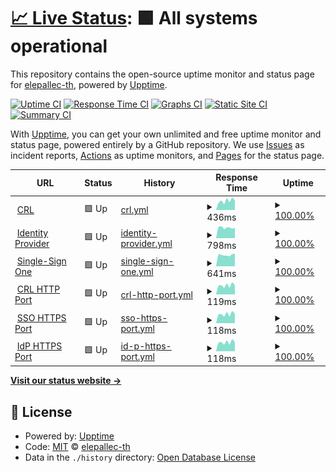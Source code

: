 # [📈 Live Status](https://elepallec-th.github.io/upptime): <!--live status--> **🟩 All systems operational**

This repository contains the open-source uptime monitor and status page for [elepallec-th](https://elepallec-th.github.io/upptime), powered by [Upptime](https://github.com/upptime/upptime).

[![Uptime CI](https://github.com/elepallec-th/upptime/workflows/Uptime%20CI/badge.svg)](https://github.com/elepallec-th/upptime/actions?query=workflow%3A%22Uptime+CI%22)
[![Response Time CI](https://github.com/elepallec-th/upptime/workflows/Response%20Time%20CI/badge.svg)](https://github.com/elepallec-th/upptime/actions?query=workflow%3A%22Response+Time+CI%22)
[![Graphs CI](https://github.com/elepallec-th/upptime/workflows/Graphs%20CI/badge.svg)](https://github.com/elepallec-th/upptime/actions?query=workflow%3A%22Graphs+CI%22)
[![Static Site CI](https://github.com/elepallec-th/upptime/workflows/Static%20Site%20CI/badge.svg)](https://github.com/elepallec-th/upptime/actions?query=workflow%3A%22Static+Site+CI%22)
[![Summary CI](https://github.com/elepallec-th/upptime/workflows/Summary%20CI/badge.svg)](https://github.com/elepallec-th/upptime/actions?query=workflow%3A%22Summary+CI%22)

With [Upptime](https://upptime.js.org), you can get your own unlimited and free uptime monitor and status page, powered entirely by a GitHub repository. We use [Issues](https://github.com/elepallec-th/upptime/issues) as incident reports, [Actions](https://github.com/elepallec-th/upptime/actions) as uptime monitors, and [Pages](https://elepallec-th.github.io/upptime) for the status page.

<!--start: status pages-->
<!-- This summary is generated by Upptime (https://github.com/upptime/upptime) -->
<!-- Do not edit this manually, your changes will be overwritten -->
<!-- prettier-ignore -->
| URL | Status | History | Response Time | Uptime |
| --- | ------ | ------- | ------------- | ------ |
| <img alt="" src="https://favicons.githubusercontent.com/crl.thalesgroup.com" height="13"> [CRL](http://crl.thalesgroup.com) | 🟩 Up | [crl.yml](https://github.com/elepallec-th/upptime/commits/HEAD/history/crl.yml) | <details><summary><img alt="Response time graph" src="./graphs/crl/response-time-week.png" height="20"> 436ms</summary><br><a href="https://elepallec-th.github.io/upptime/history/crl"><img alt="Response time 478" src="https://img.shields.io/endpoint?url=https%3A%2F%2Fraw.githubusercontent.com%2Felepallec-th%2Fupptime%2FHEAD%2Fapi%2Fcrl%2Fresponse-time.json"></a><br><a href="https://elepallec-th.github.io/upptime/history/crl"><img alt="24-hour response time 385" src="https://img.shields.io/endpoint?url=https%3A%2F%2Fraw.githubusercontent.com%2Felepallec-th%2Fupptime%2FHEAD%2Fapi%2Fcrl%2Fresponse-time-day.json"></a><br><a href="https://elepallec-th.github.io/upptime/history/crl"><img alt="7-day response time 436" src="https://img.shields.io/endpoint?url=https%3A%2F%2Fraw.githubusercontent.com%2Felepallec-th%2Fupptime%2FHEAD%2Fapi%2Fcrl%2Fresponse-time-week.json"></a><br><a href="https://elepallec-th.github.io/upptime/history/crl"><img alt="30-day response time 414" src="https://img.shields.io/endpoint?url=https%3A%2F%2Fraw.githubusercontent.com%2Felepallec-th%2Fupptime%2FHEAD%2Fapi%2Fcrl%2Fresponse-time-month.json"></a><br><a href="https://elepallec-th.github.io/upptime/history/crl"><img alt="1-year response time 485" src="https://img.shields.io/endpoint?url=https%3A%2F%2Fraw.githubusercontent.com%2Felepallec-th%2Fupptime%2FHEAD%2Fapi%2Fcrl%2Fresponse-time-year.json"></a></details> | <details><summary><a href="https://elepallec-th.github.io/upptime/history/crl">100.00%</a></summary><a href="https://elepallec-th.github.io/upptime/history/crl"><img alt="All-time uptime 99.97%" src="https://img.shields.io/endpoint?url=https%3A%2F%2Fraw.githubusercontent.com%2Felepallec-th%2Fupptime%2FHEAD%2Fapi%2Fcrl%2Fuptime.json"></a><br><a href="https://elepallec-th.github.io/upptime/history/crl"><img alt="24-hour uptime 100.00%" src="https://img.shields.io/endpoint?url=https%3A%2F%2Fraw.githubusercontent.com%2Felepallec-th%2Fupptime%2FHEAD%2Fapi%2Fcrl%2Fuptime-day.json"></a><br><a href="https://elepallec-th.github.io/upptime/history/crl"><img alt="7-day uptime 100.00%" src="https://img.shields.io/endpoint?url=https%3A%2F%2Fraw.githubusercontent.com%2Felepallec-th%2Fupptime%2FHEAD%2Fapi%2Fcrl%2Fuptime-week.json"></a><br><a href="https://elepallec-th.github.io/upptime/history/crl"><img alt="30-day uptime 100.00%" src="https://img.shields.io/endpoint?url=https%3A%2F%2Fraw.githubusercontent.com%2Felepallec-th%2Fupptime%2FHEAD%2Fapi%2Fcrl%2Fuptime-month.json"></a><br><a href="https://elepallec-th.github.io/upptime/history/crl"><img alt="1-year uptime 99.97%" src="https://img.shields.io/endpoint?url=https%3A%2F%2Fraw.githubusercontent.com%2Felepallec-th%2Fupptime%2FHEAD%2Fapi%2Fcrl%2Fuptime-year.json"></a></details>
| <img alt="" src="https://favicons.githubusercontent.com/sso-idp.thalesgroup.com" height="13"> [Identity Provider](https://sso-idp.thalesgroup.com) | 🟩 Up | [identity-provider.yml](https://github.com/elepallec-th/upptime/commits/HEAD/history/identity-provider.yml) | <details><summary><img alt="Response time graph" src="./graphs/identity-provider/response-time-week.png" height="20"> 798ms</summary><br><a href="https://elepallec-th.github.io/upptime/history/identity-provider"><img alt="Response time 1211" src="https://img.shields.io/endpoint?url=https%3A%2F%2Fraw.githubusercontent.com%2Felepallec-th%2Fupptime%2FHEAD%2Fapi%2Fidentity-provider%2Fresponse-time.json"></a><br><a href="https://elepallec-th.github.io/upptime/history/identity-provider"><img alt="24-hour response time 705" src="https://img.shields.io/endpoint?url=https%3A%2F%2Fraw.githubusercontent.com%2Felepallec-th%2Fupptime%2FHEAD%2Fapi%2Fidentity-provider%2Fresponse-time-day.json"></a><br><a href="https://elepallec-th.github.io/upptime/history/identity-provider"><img alt="7-day response time 798" src="https://img.shields.io/endpoint?url=https%3A%2F%2Fraw.githubusercontent.com%2Felepallec-th%2Fupptime%2FHEAD%2Fapi%2Fidentity-provider%2Fresponse-time-week.json"></a><br><a href="https://elepallec-th.github.io/upptime/history/identity-provider"><img alt="30-day response time 815" src="https://img.shields.io/endpoint?url=https%3A%2F%2Fraw.githubusercontent.com%2Felepallec-th%2Fupptime%2FHEAD%2Fapi%2Fidentity-provider%2Fresponse-time-month.json"></a><br><a href="https://elepallec-th.github.io/upptime/history/identity-provider"><img alt="1-year response time 1247" src="https://img.shields.io/endpoint?url=https%3A%2F%2Fraw.githubusercontent.com%2Felepallec-th%2Fupptime%2FHEAD%2Fapi%2Fidentity-provider%2Fresponse-time-year.json"></a></details> | <details><summary><a href="https://elepallec-th.github.io/upptime/history/identity-provider">100.00%</a></summary><a href="https://elepallec-th.github.io/upptime/history/identity-provider"><img alt="All-time uptime 99.54%" src="https://img.shields.io/endpoint?url=https%3A%2F%2Fraw.githubusercontent.com%2Felepallec-th%2Fupptime%2FHEAD%2Fapi%2Fidentity-provider%2Fuptime.json"></a><br><a href="https://elepallec-th.github.io/upptime/history/identity-provider"><img alt="24-hour uptime 100.00%" src="https://img.shields.io/endpoint?url=https%3A%2F%2Fraw.githubusercontent.com%2Felepallec-th%2Fupptime%2FHEAD%2Fapi%2Fidentity-provider%2Fuptime-day.json"></a><br><a href="https://elepallec-th.github.io/upptime/history/identity-provider"><img alt="7-day uptime 100.00%" src="https://img.shields.io/endpoint?url=https%3A%2F%2Fraw.githubusercontent.com%2Felepallec-th%2Fupptime%2FHEAD%2Fapi%2Fidentity-provider%2Fuptime-week.json"></a><br><a href="https://elepallec-th.github.io/upptime/history/identity-provider"><img alt="30-day uptime 100.00%" src="https://img.shields.io/endpoint?url=https%3A%2F%2Fraw.githubusercontent.com%2Felepallec-th%2Fupptime%2FHEAD%2Fapi%2Fidentity-provider%2Fuptime-month.json"></a><br><a href="https://elepallec-th.github.io/upptime/history/identity-provider"><img alt="1-year uptime 99.59%" src="https://img.shields.io/endpoint?url=https%3A%2F%2Fraw.githubusercontent.com%2Felepallec-th%2Fupptime%2FHEAD%2Fapi%2Fidentity-provider%2Fuptime-year.json"></a></details>
| <img alt="" src="https://favicons.githubusercontent.com/websso.online.thalesgroup.com" height="13"> [Single-Sign One](https://websso.online.thalesgroup.com/login/websso_login_unique.pl) | 🟩 Up | [single-sign-one.yml](https://github.com/elepallec-th/upptime/commits/HEAD/history/single-sign-one.yml) | <details><summary><img alt="Response time graph" src="./graphs/single-sign-one/response-time-week.png" height="20"> 641ms</summary><br><a href="https://elepallec-th.github.io/upptime/history/single-sign-one"><img alt="Response time 856" src="https://img.shields.io/endpoint?url=https%3A%2F%2Fraw.githubusercontent.com%2Felepallec-th%2Fupptime%2FHEAD%2Fapi%2Fsingle-sign-one%2Fresponse-time.json"></a><br><a href="https://elepallec-th.github.io/upptime/history/single-sign-one"><img alt="24-hour response time 778" src="https://img.shields.io/endpoint?url=https%3A%2F%2Fraw.githubusercontent.com%2Felepallec-th%2Fupptime%2FHEAD%2Fapi%2Fsingle-sign-one%2Fresponse-time-day.json"></a><br><a href="https://elepallec-th.github.io/upptime/history/single-sign-one"><img alt="7-day response time 641" src="https://img.shields.io/endpoint?url=https%3A%2F%2Fraw.githubusercontent.com%2Felepallec-th%2Fupptime%2FHEAD%2Fapi%2Fsingle-sign-one%2Fresponse-time-week.json"></a><br><a href="https://elepallec-th.github.io/upptime/history/single-sign-one"><img alt="30-day response time 643" src="https://img.shields.io/endpoint?url=https%3A%2F%2Fraw.githubusercontent.com%2Felepallec-th%2Fupptime%2FHEAD%2Fapi%2Fsingle-sign-one%2Fresponse-time-month.json"></a><br><a href="https://elepallec-th.github.io/upptime/history/single-sign-one"><img alt="1-year response time 873" src="https://img.shields.io/endpoint?url=https%3A%2F%2Fraw.githubusercontent.com%2Felepallec-th%2Fupptime%2FHEAD%2Fapi%2Fsingle-sign-one%2Fresponse-time-year.json"></a></details> | <details><summary><a href="https://elepallec-th.github.io/upptime/history/single-sign-one">100.00%</a></summary><a href="https://elepallec-th.github.io/upptime/history/single-sign-one"><img alt="All-time uptime 99.67%" src="https://img.shields.io/endpoint?url=https%3A%2F%2Fraw.githubusercontent.com%2Felepallec-th%2Fupptime%2FHEAD%2Fapi%2Fsingle-sign-one%2Fuptime.json"></a><br><a href="https://elepallec-th.github.io/upptime/history/single-sign-one"><img alt="24-hour uptime 100.00%" src="https://img.shields.io/endpoint?url=https%3A%2F%2Fraw.githubusercontent.com%2Felepallec-th%2Fupptime%2FHEAD%2Fapi%2Fsingle-sign-one%2Fuptime-day.json"></a><br><a href="https://elepallec-th.github.io/upptime/history/single-sign-one"><img alt="7-day uptime 100.00%" src="https://img.shields.io/endpoint?url=https%3A%2F%2Fraw.githubusercontent.com%2Felepallec-th%2Fupptime%2FHEAD%2Fapi%2Fsingle-sign-one%2Fuptime-week.json"></a><br><a href="https://elepallec-th.github.io/upptime/history/single-sign-one"><img alt="30-day uptime 100.00%" src="https://img.shields.io/endpoint?url=https%3A%2F%2Fraw.githubusercontent.com%2Felepallec-th%2Fupptime%2FHEAD%2Fapi%2Fsingle-sign-one%2Fuptime-month.json"></a><br><a href="https://elepallec-th.github.io/upptime/history/single-sign-one"><img alt="1-year uptime 99.64%" src="https://img.shields.io/endpoint?url=https%3A%2F%2Fraw.githubusercontent.com%2Felepallec-th%2Fupptime%2FHEAD%2Fapi%2Fsingle-sign-one%2Fuptime-year.json"></a></details>
| <img alt="" src="https://favicons.githubusercontent.com/null" height="13"> [CRL HTTP Port](192.54.144.100) | 🟩 Up | [crl-http-port.yml](https://github.com/elepallec-th/upptime/commits/HEAD/history/crl-http-port.yml) | <details><summary><img alt="Response time graph" src="./graphs/crl-http-port/response-time-week.png" height="20"> 119ms</summary><br><a href="https://elepallec-th.github.io/upptime/history/crl-http-port"><img alt="Response time 117" src="https://img.shields.io/endpoint?url=https%3A%2F%2Fraw.githubusercontent.com%2Felepallec-th%2Fupptime%2FHEAD%2Fapi%2Fcrl-http-port%2Fresponse-time.json"></a><br><a href="https://elepallec-th.github.io/upptime/history/crl-http-port"><img alt="24-hour response time 149" src="https://img.shields.io/endpoint?url=https%3A%2F%2Fraw.githubusercontent.com%2Felepallec-th%2Fupptime%2FHEAD%2Fapi%2Fcrl-http-port%2Fresponse-time-day.json"></a><br><a href="https://elepallec-th.github.io/upptime/history/crl-http-port"><img alt="7-day response time 119" src="https://img.shields.io/endpoint?url=https%3A%2F%2Fraw.githubusercontent.com%2Felepallec-th%2Fupptime%2FHEAD%2Fapi%2Fcrl-http-port%2Fresponse-time-week.json"></a><br><a href="https://elepallec-th.github.io/upptime/history/crl-http-port"><img alt="30-day response time 113" src="https://img.shields.io/endpoint?url=https%3A%2F%2Fraw.githubusercontent.com%2Felepallec-th%2Fupptime%2FHEAD%2Fapi%2Fcrl-http-port%2Fresponse-time-month.json"></a><br><a href="https://elepallec-th.github.io/upptime/history/crl-http-port"><img alt="1-year response time 118" src="https://img.shields.io/endpoint?url=https%3A%2F%2Fraw.githubusercontent.com%2Felepallec-th%2Fupptime%2FHEAD%2Fapi%2Fcrl-http-port%2Fresponse-time-year.json"></a></details> | <details><summary><a href="https://elepallec-th.github.io/upptime/history/crl-http-port">100.00%</a></summary><a href="https://elepallec-th.github.io/upptime/history/crl-http-port"><img alt="All-time uptime 100.00%" src="https://img.shields.io/endpoint?url=https%3A%2F%2Fraw.githubusercontent.com%2Felepallec-th%2Fupptime%2FHEAD%2Fapi%2Fcrl-http-port%2Fuptime.json"></a><br><a href="https://elepallec-th.github.io/upptime/history/crl-http-port"><img alt="24-hour uptime 100.00%" src="https://img.shields.io/endpoint?url=https%3A%2F%2Fraw.githubusercontent.com%2Felepallec-th%2Fupptime%2FHEAD%2Fapi%2Fcrl-http-port%2Fuptime-day.json"></a><br><a href="https://elepallec-th.github.io/upptime/history/crl-http-port"><img alt="7-day uptime 100.00%" src="https://img.shields.io/endpoint?url=https%3A%2F%2Fraw.githubusercontent.com%2Felepallec-th%2Fupptime%2FHEAD%2Fapi%2Fcrl-http-port%2Fuptime-week.json"></a><br><a href="https://elepallec-th.github.io/upptime/history/crl-http-port"><img alt="30-day uptime 100.00%" src="https://img.shields.io/endpoint?url=https%3A%2F%2Fraw.githubusercontent.com%2Felepallec-th%2Fupptime%2FHEAD%2Fapi%2Fcrl-http-port%2Fuptime-month.json"></a><br><a href="https://elepallec-th.github.io/upptime/history/crl-http-port"><img alt="1-year uptime 100.00%" src="https://img.shields.io/endpoint?url=https%3A%2F%2Fraw.githubusercontent.com%2Felepallec-th%2Fupptime%2FHEAD%2Fapi%2Fcrl-http-port%2Fuptime-year.json"></a></details>
| <img alt="" src="https://favicons.githubusercontent.com/null" height="13"> [SSO HTTPS Port](192.54.144.12) | 🟩 Up | [sso-https-port.yml](https://github.com/elepallec-th/upptime/commits/HEAD/history/sso-https-port.yml) | <details><summary><img alt="Response time graph" src="./graphs/sso-https-port/response-time-week.png" height="20"> 118ms</summary><br><a href="https://elepallec-th.github.io/upptime/history/sso-https-port"><img alt="Response time 117" src="https://img.shields.io/endpoint?url=https%3A%2F%2Fraw.githubusercontent.com%2Felepallec-th%2Fupptime%2FHEAD%2Fapi%2Fsso-https-port%2Fresponse-time.json"></a><br><a href="https://elepallec-th.github.io/upptime/history/sso-https-port"><img alt="24-hour response time 148" src="https://img.shields.io/endpoint?url=https%3A%2F%2Fraw.githubusercontent.com%2Felepallec-th%2Fupptime%2FHEAD%2Fapi%2Fsso-https-port%2Fresponse-time-day.json"></a><br><a href="https://elepallec-th.github.io/upptime/history/sso-https-port"><img alt="7-day response time 118" src="https://img.shields.io/endpoint?url=https%3A%2F%2Fraw.githubusercontent.com%2Felepallec-th%2Fupptime%2FHEAD%2Fapi%2Fsso-https-port%2Fresponse-time-week.json"></a><br><a href="https://elepallec-th.github.io/upptime/history/sso-https-port"><img alt="30-day response time 113" src="https://img.shields.io/endpoint?url=https%3A%2F%2Fraw.githubusercontent.com%2Felepallec-th%2Fupptime%2FHEAD%2Fapi%2Fsso-https-port%2Fresponse-time-month.json"></a><br><a href="https://elepallec-th.github.io/upptime/history/sso-https-port"><img alt="1-year response time 117" src="https://img.shields.io/endpoint?url=https%3A%2F%2Fraw.githubusercontent.com%2Felepallec-th%2Fupptime%2FHEAD%2Fapi%2Fsso-https-port%2Fresponse-time-year.json"></a></details> | <details><summary><a href="https://elepallec-th.github.io/upptime/history/sso-https-port">100.00%</a></summary><a href="https://elepallec-th.github.io/upptime/history/sso-https-port"><img alt="All-time uptime 100.00%" src="https://img.shields.io/endpoint?url=https%3A%2F%2Fraw.githubusercontent.com%2Felepallec-th%2Fupptime%2FHEAD%2Fapi%2Fsso-https-port%2Fuptime.json"></a><br><a href="https://elepallec-th.github.io/upptime/history/sso-https-port"><img alt="24-hour uptime 100.00%" src="https://img.shields.io/endpoint?url=https%3A%2F%2Fraw.githubusercontent.com%2Felepallec-th%2Fupptime%2FHEAD%2Fapi%2Fsso-https-port%2Fuptime-day.json"></a><br><a href="https://elepallec-th.github.io/upptime/history/sso-https-port"><img alt="7-day uptime 100.00%" src="https://img.shields.io/endpoint?url=https%3A%2F%2Fraw.githubusercontent.com%2Felepallec-th%2Fupptime%2FHEAD%2Fapi%2Fsso-https-port%2Fuptime-week.json"></a><br><a href="https://elepallec-th.github.io/upptime/history/sso-https-port"><img alt="30-day uptime 100.00%" src="https://img.shields.io/endpoint?url=https%3A%2F%2Fraw.githubusercontent.com%2Felepallec-th%2Fupptime%2FHEAD%2Fapi%2Fsso-https-port%2Fuptime-month.json"></a><br><a href="https://elepallec-th.github.io/upptime/history/sso-https-port"><img alt="1-year uptime 100.00%" src="https://img.shields.io/endpoint?url=https%3A%2F%2Fraw.githubusercontent.com%2Felepallec-th%2Fupptime%2FHEAD%2Fapi%2Fsso-https-port%2Fuptime-year.json"></a></details>
| <img alt="" src="https://favicons.githubusercontent.com/null" height="13"> [IdP HTTPS Port](192.54.144.69) | 🟩 Up | [id-p-https-port.yml](https://github.com/elepallec-th/upptime/commits/HEAD/history/id-p-https-port.yml) | <details><summary><img alt="Response time graph" src="./graphs/id-p-https-port/response-time-week.png" height="20"> 118ms</summary><br><a href="https://elepallec-th.github.io/upptime/history/id-p-https-port"><img alt="Response time 117" src="https://img.shields.io/endpoint?url=https%3A%2F%2Fraw.githubusercontent.com%2Felepallec-th%2Fupptime%2FHEAD%2Fapi%2Fid-p-https-port%2Fresponse-time.json"></a><br><a href="https://elepallec-th.github.io/upptime/history/id-p-https-port"><img alt="24-hour response time 149" src="https://img.shields.io/endpoint?url=https%3A%2F%2Fraw.githubusercontent.com%2Felepallec-th%2Fupptime%2FHEAD%2Fapi%2Fid-p-https-port%2Fresponse-time-day.json"></a><br><a href="https://elepallec-th.github.io/upptime/history/id-p-https-port"><img alt="7-day response time 118" src="https://img.shields.io/endpoint?url=https%3A%2F%2Fraw.githubusercontent.com%2Felepallec-th%2Fupptime%2FHEAD%2Fapi%2Fid-p-https-port%2Fresponse-time-week.json"></a><br><a href="https://elepallec-th.github.io/upptime/history/id-p-https-port"><img alt="30-day response time 113" src="https://img.shields.io/endpoint?url=https%3A%2F%2Fraw.githubusercontent.com%2Felepallec-th%2Fupptime%2FHEAD%2Fapi%2Fid-p-https-port%2Fresponse-time-month.json"></a><br><a href="https://elepallec-th.github.io/upptime/history/id-p-https-port"><img alt="1-year response time 118" src="https://img.shields.io/endpoint?url=https%3A%2F%2Fraw.githubusercontent.com%2Felepallec-th%2Fupptime%2FHEAD%2Fapi%2Fid-p-https-port%2Fresponse-time-year.json"></a></details> | <details><summary><a href="https://elepallec-th.github.io/upptime/history/id-p-https-port">100.00%</a></summary><a href="https://elepallec-th.github.io/upptime/history/id-p-https-port"><img alt="All-time uptime 100.00%" src="https://img.shields.io/endpoint?url=https%3A%2F%2Fraw.githubusercontent.com%2Felepallec-th%2Fupptime%2FHEAD%2Fapi%2Fid-p-https-port%2Fuptime.json"></a><br><a href="https://elepallec-th.github.io/upptime/history/id-p-https-port"><img alt="24-hour uptime 100.00%" src="https://img.shields.io/endpoint?url=https%3A%2F%2Fraw.githubusercontent.com%2Felepallec-th%2Fupptime%2FHEAD%2Fapi%2Fid-p-https-port%2Fuptime-day.json"></a><br><a href="https://elepallec-th.github.io/upptime/history/id-p-https-port"><img alt="7-day uptime 100.00%" src="https://img.shields.io/endpoint?url=https%3A%2F%2Fraw.githubusercontent.com%2Felepallec-th%2Fupptime%2FHEAD%2Fapi%2Fid-p-https-port%2Fuptime-week.json"></a><br><a href="https://elepallec-th.github.io/upptime/history/id-p-https-port"><img alt="30-day uptime 100.00%" src="https://img.shields.io/endpoint?url=https%3A%2F%2Fraw.githubusercontent.com%2Felepallec-th%2Fupptime%2FHEAD%2Fapi%2Fid-p-https-port%2Fuptime-month.json"></a><br><a href="https://elepallec-th.github.io/upptime/history/id-p-https-port"><img alt="1-year uptime 100.00%" src="https://img.shields.io/endpoint?url=https%3A%2F%2Fraw.githubusercontent.com%2Felepallec-th%2Fupptime%2FHEAD%2Fapi%2Fid-p-https-port%2Fuptime-year.json"></a></details>

<!--end: status pages-->

[**Visit our status website →**](https://elepallec-th.github.io/upptime)

## 📄 License

- Powered by: [Upptime](https://github.com/upptime/upptime)
- Code: [MIT](./LICENSE) © [elepallec-th](https://elepallec-th.github.io/upptime)
- Data in the `./history` directory: [Open Database License](https://opendatacommons.org/licenses/odbl/1-0/)

